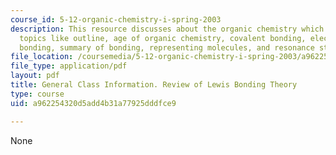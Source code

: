 ```yaml
---
course_id: 5-12-organic-chemistry-i-spring-2003
description: This resource discusses about the organic chemistry which covers the
  topics like outline, age of organic chemistry, covalent bonding, electrons, multiple
  bonding, summary of bonding, representing molecules, and resonance structures.
file_location: /coursemedia/5-12-organic-chemistry-i-spring-2003/a962254320d5add4b31a77925dddfce9_01.pdf
file_type: application/pdf
layout: pdf
title: General Class Information. Review of Lewis Bonding Theory
type: course
uid: a962254320d5add4b31a77925dddfce9

---
```

None